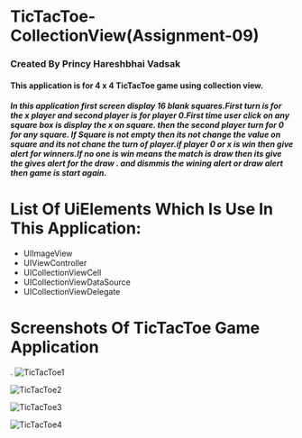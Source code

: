 # TicTacToe-CollectionView(Assignment-09)
 
### Created By Princy Hareshbhai Vadsak

#### This application is for  4 x 4 TicTacToe game using collection view.

##### In this application first screen display 16 blank squares.First turn is for the x player and second player is for player 0.First time user click on any square box is display the x on square. then the second player turn for 0 for any square. If Square is not empty then its not change the value on square and its not chane the turn of player.if player 0 or x is win then give alert for winners.If no one is win means the match is draw then its give the gives alert for the draw . and dismmis the wining alert or draw alert then game is start again.

# List Of UiElements Which Is Use In This Application:
* UIImageView 
* UIViewController
* UICollectionViewCell
* UICollectionViewDataSource
* UICollectionViewDelegate


# Screenshots Of TicTacToe Game Application
.
![TicTacToe1](https://user-images.githubusercontent.com/81640415/123968677-147e1200-d9d5-11eb-810d-850cfb58ce32.png)


![TicTacToe2](https://user-images.githubusercontent.com/81640415/123968711-1c3db680-d9d5-11eb-9610-cea41a11e98c.png)


![TicTacToe3](https://user-images.githubusercontent.com/81640415/123968751-26f84b80-d9d5-11eb-8029-58edf74d7179.png)


![TicTacToe4](https://user-images.githubusercontent.com/81640415/123968799-34153a80-d9d5-11eb-89cf-eff86ab8fd9c.png)

